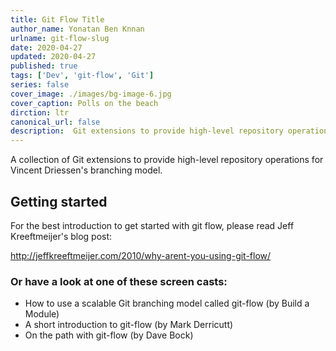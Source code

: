 ```yaml
---
title: Git Flow Title
author_name: Yonatan Ben Knnan
urlname: git-flow-slug
date: 2020-04-27
updated: 2020-04-27
published: true
tags: ['Dev', 'git-flow', 'Git']
series: false
cover_image: ./images/bg-image-6.jpg
cover_caption: Polls on the beach
dirction: ltr
canonical_url: false
description:  Git extensions to provide high-level repository operations for Vincent Driessen's branching model. 
---
```

A collection of Git extensions to provide high-level repository operations for Vincent Driessen's branching model.

## Getting started

For the best introduction to get started with git flow, please read Jeff Kreeftmeijer's blog post:

http://jeffkreeftmeijer.com/2010/why-arent-you-using-git-flow/

### Or have a look at one of these screen casts:

- How to use a scalable Git branching model called git-flow (by Build a Module)
- A short introduction to git-flow (by Mark Derricutt)
- On the path with git-flow (by Dave Bock)
